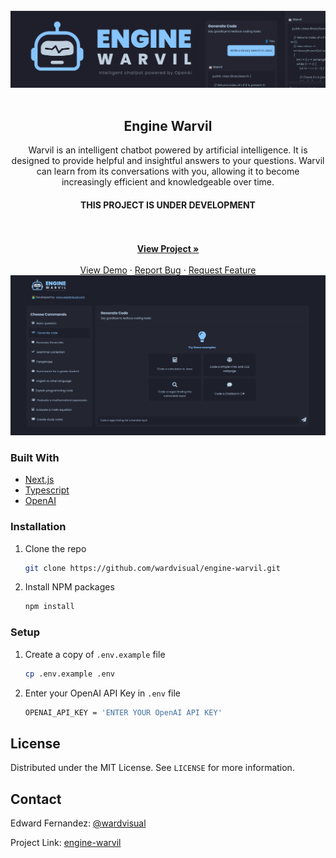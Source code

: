 <div id="top"></div>

<!-- PROJECT LOGO -->
<br />
<div align="center">
  <a href="https://github.com/wardvisual/engine-warvil">
    <img src="./public/banner.svg" alt="banner">
  </a>
  <br />
  <br />
  <h2 align="center">Engine Warvil</h2>

  <p align=" center">Warvil is an intelligent chatbot powered by artificial intelligence. It is designed to provide helpful and insightful answers to your questions. Warvil can learn from its conversations with you, allowing it to become increasingly efficient and knowledgeable over time.</p>
  <h4>THIS PROJECT IS UNDER DEVELOPMENT</h4>
    <br />
    <br />
    <a href="https://engine-warvil.vercel.app/"><strong>View Project »</strong></a>
    <br />    
    <br />
    <a href="https://github.com/wardvisual/engine-warvil">View Demo</a>
    ·
    <a href="https://github.com/wardvisual/engine-warvil/issues">Report Bug</a>
    ·
    <a href="https://github.com/wardvisual/engine-warvil/issues">Request Feature</a>
  
</div>

<a href="https://github.com/wardvisual/engine-warvil">
   <img src="./public/homepage.jpg" alt="homepage">
</a>

### Built With

- [Next.js](https://nextjs.org/)
- [Typescript](https://www.typescriptlang.org/)
- [OpenAI](https://openai.com/)

<!-- INSTALLATION -->

### Installation

1. Clone the repo

   ```sh
   git clone https://github.com/wardvisual/engine-warvil.git
   ```

2. Install NPM packages

   ```sh
   npm install
   ```

### Setup

1. Create a copy of `.env.example` file

   ```sh
   cp .env.example .env
   ```

2. Enter your OpenAI API Key in `.env` file

   ```sh
   OPENAI_API_KEY = 'ENTER YOUR OpenAI API KEY'
   ```

<!-- LICENSE -->

## License

Distributed under the MIT License. See `LICENSE` for more information.

<!-- CONTACT -->

## Contact

Edward Fernandez: [@wardvisual](https://twitter.com/wardvisual)

Project Link: [engine-warvil](https://engine-warvil.vercel.app/)
